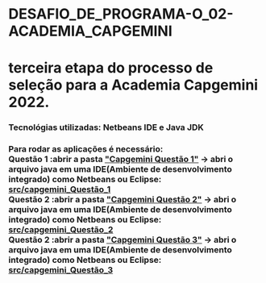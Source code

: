 # DESAFIO_DE_PROGRAMA-O_02-ACADEMIA_CAPGEMINI
<h1>terceira etapa do processo de seleção para a Academia Capgemini 2022.</h1>
<h3>Tecnológias utilizadas: Netbeans IDE e Java JDK<h3>
Para rodar as aplicações é necessário:<br>
Questão 1 :abrir a pasta <a href ="https://github.com/Micael-Macedo/DESAFIO_DE_PROGRAMA-O_02-ACADEMIA_CAPGEMINI/tree/main/Capgemini%20Questão%201">"Capgemini Questão 1"</a> -> abri o arquivo java em uma IDE(Ambiente de desenvolvimento integrado) como Netbeans ou Eclipse: <a href="https://github.com/Micael-Macedo/DESAFIO_DE_PROGRAMA-O_02-ACADEMIA_CAPGEMINI/tree/main/Capgemini%20Questão%201/src/capgemini_Questão_1"> src/capgemini_Questão_1</a><br>
Questão 2 :abrir a pasta <a href ="https://github.com/Micael-Macedo/DESAFIO_DE_PROGRAMA-O_02-ACADEMIA_CAPGEMINI/tree/main/Capgemini%20Questão%202">"Capgemini Questão 2"</a> -> abri o arquivo java em uma IDE(Ambiente de desenvolvimento integrado) como Netbeans ou Eclipse: <a href="https://github.com/Micael-Macedo/DESAFIO_DE_PROGRAMA-O_02-ACADEMIA_CAPGEMINI/tree/main/Capgemini%20Questão%201/src/capgemini_Questão_2"> src/capgemini_Questão_2</a><br>
Questão 2 :abrir a pasta <a href ="https://github.com/Micael-Macedo/DESAFIO_DE_PROGRAMA-O_02-ACADEMIA_CAPGEMINI/tree/main/Capgemini%20Questão%203">"Capgemini Questão 3"</a> -> abri o arquivo java em uma IDE(Ambiente de desenvolvimento integrado) como Netbeans ou Eclipse: <a href="https://github.com/Micael-Macedo/DESAFIO_DE_PROGRAMA-O_02-ACADEMIA_CAPGEMINI/tree/main/Capgemini%20Questão%201/src/capgemini_Questão_3"> src/capgemini_Questão_3</a><br>

